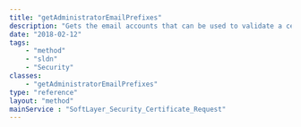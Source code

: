 ```yaml
---
title: "getAdministratorEmailPrefixes"
description: "Gets the email accounts that can be used to validate a certificate to a domain. "
date: "2018-02-12"
tags:
    - "method"
    - "sldn"
    - "Security"
classes:
    - "getAdministratorEmailPrefixes"
type: "reference"
layout: "method"
mainService : "SoftLayer_Security_Certificate_Request"
---
```

